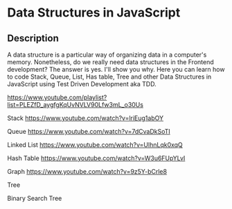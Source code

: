 # Data Structures in JavaScript

## Description
A data structure is a particular way of organizing data in a computer's memory. Nonetheless, do we really need data structures in the Frontend development? The answer is yes. I'll show you why. Here you can learn how to code Stack, Queue, List, Has table, Tree and other Data Structures in JavaScript using Test Driven Development aka TDD.

https://www.youtube.com/playlist?list=PLEZfD_aygfgKqUvNVLV90Lfw3mL_o30Us

Stack https://www.youtube.com/watch?v=lriEug1abOY

Queue https://www.youtube.com/watch?v=7dCvaDkSoTI

Linked List https://www.youtube.com/watch?v=UlhnLqk0xqQ

Hash Table https://www.youtube.com/watch?v=W3u6FUpYLvI

Graph https://www.youtube.com/watch?v=9z5Y-bCrle8

Tree

Binary Search Tree
